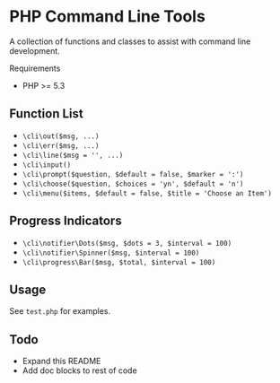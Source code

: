 PHP Command Line Tools
======================

A collection of functions and classes to assist with command line development.

Requirements

 * PHP >= 5.3

Function List
-------------

 * `\cli\out($msg, ...)`
 * `\cli\err($msg, ...)`
 * `\cli\line($msg = '', ...)`
 * `\cli\input()`
 * `\cli\prompt($question, $default = false, $marker = ':')`
 * `\cli\choose($question, $choices = 'yn', $default = 'n')`
 * `\cli\menu($items, $default = false, $title = 'Choose an Item')`

Progress Indicators
-------------------

 * `\cli\notifier\Dots($msg, $dots = 3, $interval = 100)`
 * `\cli\notifier\Spinner($msg, $interval = 100)`
 * `\cli\progress\Bar($msg, $total, $interval = 100)`

Usage
-----

See `test.php` for examples.


Todo
----

 * Expand this README
 * Add doc blocks to rest of code
